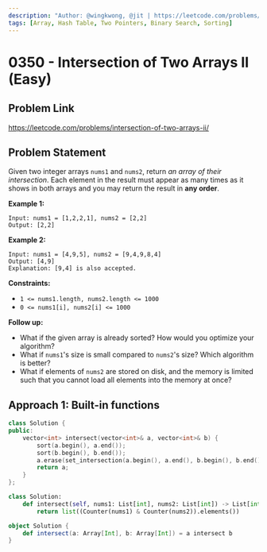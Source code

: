 ```yaml
---
description: "Author: @wingkwong, @jit | https://leetcode.com/problems/intersection-of-two-arrays-ii/"
tags: [Array, Hash Table, Two Pointers, Binary Search, Sorting]
---
```


# 0350 - Intersection of Two Arrays II (Easy)

## Problem Link

https://leetcode.com/problems/intersection-of-two-arrays-ii/

## Problem Statement

Given two integer arrays `nums1` and `nums2`, return _an array of their intersection_. Each element in the result must appear as many times as it shows in both arrays and you may return the result in **any order**.

**Example 1:**

```
Input: nums1 = [1,2,2,1], nums2 = [2,2]
Output: [2,2]
```

**Example 2:**

```
Input: nums1 = [4,9,5], nums2 = [9,4,9,8,4]
Output: [4,9]
Explanation: [9,4] is also accepted.
```

**Constraints:**

- `1 <= nums1.length, nums2.length <= 1000`
- `0 <= nums1[i], nums2[i] <= 1000`

**Follow up:**

- What if the given array is already sorted? How would you optimize your algorithm?
- What if `nums1`'s size is small compared to `nums2`'s size? Which algorithm is better?
- What if elements of `nums2` are stored on disk, and the memory is limited such that you cannot load all elements into the memory at once?

## Approach 1: Built-in functions

<Tabs>
<TabItem value="cpp" label="C++">
<SolutionAuthor name="@wingkwong"/>

```cpp
class Solution {
public:
    vector<int> intersect(vector<int>& a, vector<int>& b) {
        sort(a.begin(), a.end());
        sort(b.begin(), b.end());
        a.erase(set_intersection(a.begin(), a.end(), b.begin(), b.end(), a.begin()), a.end());
        return a;
    }
};
```

</TabItem>

<TabItem value="py" label="Python">
<SolutionAuthor name="@wingkwong"/>

```py
class Solution:
    def intersect(self, nums1: List[int], nums2: List[int]) -> List[int]:
        return list((Counter(nums1) & Counter(nums2)).elements())
```

</TabItem>

<TabItem value="scala" label="Scala">
<SolutionAuthor name="@jit"/>

```scala
object Solution {
    def intersect(a: Array[Int], b: Array[Int]) = a intersect b
}
```

</TabItem>
</Tabs>
